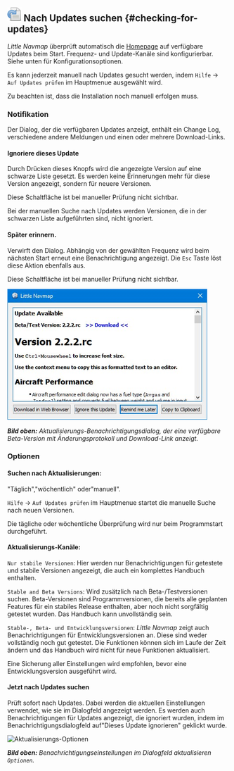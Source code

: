 ## ![Checking for Updates](../images/icons/revert.png "Checking for Updates") Nach Updates suchen {#checking-for-updates}

_Little Navmap_ überprüft automatisch die [Homepage](https://albar965.github.io/) auf verfügbare Updates beim Start. Frequenz- und Update-Kanäle sind konfigurierbar. Siehe unten für Konfigurationsoptionen.

Es kann jederzeit manuell nach Updates gesucht werden, indem `Hilfe` -> `Auf Updates prüfen` im Hauptmenue ausgewählt wird.

Zu beachten ist, dass die Installation noch manuell erfolgen muss.

### Notifikation

Der Dialog, der die verfügbaren Updates anzeigt, enthält ein Change Log, verschiedene andere Meldungen und einen oder mehrere Download-Links.

#### Ignoriere dieses Update
Durch Drücken dieses Knopfs wird die angezeigte Version auf eine schwarze Liste gesetzt. Es werden keine Erinnerungen mehr für diese Version angezeigt, sondern für neuere Versionen.

Diese Schaltfläche ist bei manueller Prüfung nicht sichtbar.

Bei der manuellen Suche nach Updates werden Versionen, die in der schwarzen Liste aufgeführten sind, nicht ignoriert.

#### Später erinnern.
<!-- please replace with real label -->
Verwirft den Dialog. Abhängig von der gewählten Frequenz wird beim nächsten Start erneut eine Benachrichtigung angezeigt. Die `Esc` Taste löst diese Aktion ebenfalls aus.

Diese Schaltfläche ist bei manueller Prüfung nicht sichtbar.

![Aktualisierungs-Benachrichtigung](../images/updatedialog.jpg "Aktualisierungs-Benachrichtigung")

_**Bild oben:** Aktualisierungs-Benachrichtigungsdialog, der eine verfügbare Beta-Version mit Änderungsprotokoll und Download-Link anzeigt._

### Optionen

#### Suchen nach Aktualisierungen:
"Täglich","wöchentlich" oder"manuell".

`Hilfe` -> `Auf Updates prüfen` im Hauptmenue startet die manuelle Suche nach neuen Versionen.

Die tägliche oder wöchentliche Überprüfung wird nur beim Programmstart durchgeführt.

#### Aktualisierungs-Kanäle:
`Nur stabile Versionen`: Hier werden nur Benachrichtigungen für getestete und stabile Versionen angezeigt, die auch ein komplettes Handbuch enthalten.

`Stable and Beta Versions`: Wird zusätzlich nach Beta-/Testversionen suchen. Beta-Versionen sind Programmversionen, die bereits alle geplanten Features für ein stabiles Release enthalten, aber noch nicht sorgfältig getestet wurden. Das Handbuch kann unvollständig sein.

`Stable-, Beta- und Entwicklungsversionen`: _Little Navmap_ zeigt auch Benachrichtigungen für Entwicklungsversionen an. Diese sind weder vollständig noch gut getestet. Die Funktionen können sich im Laufe der Zeit ändern und das Handbuch wird nicht für neue Funktionen aktualisiert.

Eine Sicherung aller Einstellungen wird empfohlen, bevor eine Entwicklungsversion ausgeführt wird.

#### Jetzt nach Updates suchen
Prüft sofort nach Updates. Dabei werden die aktuellen Einstellungen verwendet, wie sie im Dialogfeld angezeigt werden. Es werden auch Benachrichtigungen für Updates angezeigt, die ignoriert wurden, indem im Benachrichtigungsdialogfeld auf"Dieses Update ignorieren" geklickt wurde.

![Aktualisierungs-Optionen](.../images/updateoptions.jpg "Aktualisierungs-Optionen")

_**Bild oben:** Benachrichtigungseinstellungen im Dialogfeld aktualisieren `Optionen`._
